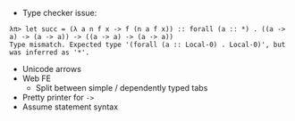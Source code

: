 * Type checker issue:
```
λπ> let succ = (λ a n f x -> f (n a f x)) :: forall (a :: *) . ((a -> a) -> (a -> a)) -> ((a -> a) -> (a -> a))
Type mismatch. Expected type '(forall (a :: Local-0) . Local-0)', but was inferred as '*'.
```
* Unicode arrows
* Web FE
  * Split between simple / dependently typed tabs
* Pretty printer for `->`
* Assume statement syntax